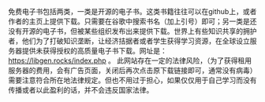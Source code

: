 
免费电子书包括两类，一类是开源的电子书。这类书籍往往可以在github上，或者作者的主页上提供下载。只需要在谷歌中搜索书名（加上引号）即可；另一类是还没有开源的电子书，但被某些组织发布出来提供下载。世界上有些知识共享的拥护者，他们为了打破知识垄断，让经济拮据者或者学生获得学习资源，在全球设立服务器提供未获得授权的高质量电子书下载。网址是：https://libgen.rocks/index.php 。 此网站存在一定的法律风险，（为了获得租用服务器的费用，会有广告页面，关闭后再次点击原下载链接即可，通常没有病毒）需要注意符合所在地法律规定。但也不用过于担心，如果仅仅用于自己学习而没有传播或者以此盈利的话，并不会违反国家法律。